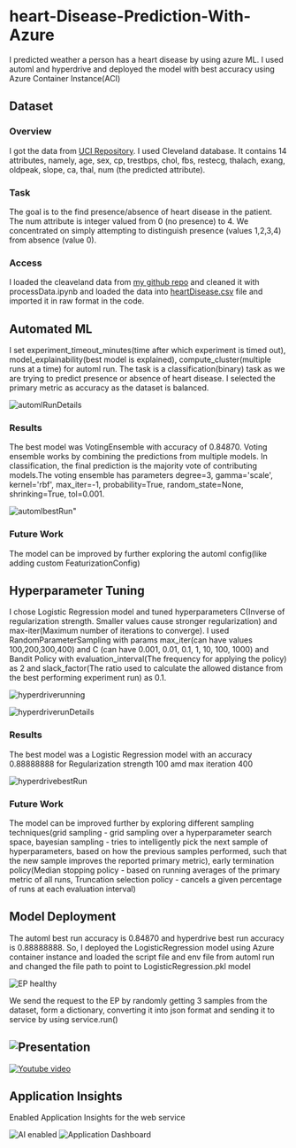 # heart-Disease-Prediction-With-Azure

I predicted weather a person has a heart disease by using azure ML. I used automl and hyperdrive and deployed the model with best accuracy using Azure Container Instance(ACI)

## Dataset

### Overview
I got the data from <a href="https://archive.ics.uci.edu/ml/datasets/Heart+Disease">UCI Repository</a>. I used Cleveland database. It contains 14 attributes, namely, age, sex, cp, trestbps, chol, fbs, restecg, thalach, exang, oldpeak, slope, ca, thal, num (the predicted attribute). 

### Task
The goal is to the find presence/absence of heart disease in the patient. The num attribute is integer valued from 0 (no presence) to 4. We concentrated on simply attempting to distinguish presence (values 1,2,3,4) from absence (value 0).

### Access
I loaded the cleaveland data from <a href="https://github.com/GowthamiWudaru/heart-Disease-Prediction-With-Azure/blob/main/processed.cleveland.data"> my github repo</a> and cleaned it with processData.ipynb and loaded the data into <a href="https://github.com/GowthamiWudaru/heart-Disease-Prediction-With-Azure/blob/main/heartDisease.csv">heartDisease.csv</a> file and imported it in raw format in the code.

## Automated ML

I set experiment_timeout_minutes(time after which experiment is timed out), model_explainability(best model is explained), compute_cluster(multiple runs at a time) for automl run. The task is a classification(binary) task as we are trying to predict presence or absence of heart disease. I selected the primary metric as accuracy as the dataset is balanced.

![automlRunDetails](https://github.com/GowthamiWudaru/heart-Disease-Prediction-With-Azure/blob/main/images_for_readme/automlrunDetails.png)

### Results

The best model was VotingEnsemble with accuracy of 0.84870. Voting ensemble works by combining the predictions from multiple models. In classification, the final prediction is the majority vote of contributing models.The voting ensemble has parameters degree=3, gamma='scale', kernel='rbf', max_iter=-1, probability=True, random_state=None, shrinking=True, tol=0.001.

![automlbestRun"](https://github.com/GowthamiWudaru/heart-Disease-Prediction-With-Azure/blob/main/images_for_readme/automlbestrun.png)

### Future Work

The model can be improved by further exploring the automl config(like adding custom FeaturizationConfig)

## Hyperparameter Tuning

I chose Logistic Regression model and tuned hyperparameters C(Inverse of regularization strength. Smaller values cause stronger regularization) and max-iter(Maximum number of iterations to converge). I used RandomParameterSampling with params max_iter(can have values 100,200,300,400) and C (can have 0.001, 0.01, 0.1, 1, 10, 100, 1000) and Bandit Policy with evaluation_interval(The frequency for applying the policy) as 2 and slack_factor(The ratio used to calculate the allowed distance from the best performing experiment run) as 0.1.

![hyperdriverunning](https://github.com/GowthamiWudaru/heart-Disease-Prediction-With-Azure/blob/main/images_for_readme/hyperdriverunning.png)

![hyperdriverunDetails](https://github.com/GowthamiWudaru/heart-Disease-Prediction-With-Azure/blob/main/images_for_readme/hyperDriveRunDetails.png)

### Results

The best model was a Logistic Regression model with an accuracy 0.88888888 for Regularization strength 100 amd max iteration 400

![hyperdrivebestRun](https://github.com/GowthamiWudaru/heart-Disease-Prediction-With-Azure/blob/main/images_for_readme/hyperdrivebestrun.png)

### Future Work

The model can be improved further by exploring different sampling techniques(grid sampling - grid sampling over a hyperparameter search space, bayesian sampling - tries to intelligently pick the next sample of hyperparameters, based on how the previous samples performed, such that the new sample improves the reported primary metric), early termination policy(Median stopping policy - based on running averages of the primary metric of all runs, Truncation selection policy - cancels a given percentage of runs at each evaluation interval)

## Model Deployment

The automl best run accuracy is 0.84870 and hyperdrive best run accuracy is 0.88888888. So, I deployed the LogisticRegression model using Azure container instance and loaded the script file and env file from automl run and changed the file path to point to LogisticRegression.pkl model

![EP healthy](https://github.com/GowthamiWudaru/heart-Disease-Prediction-With-Azure/blob/main/images_for_readme/EPhealthy.png)

We send the request to the EP by randomly getting 3 samples from the dataset, form a dictionary, converting it into json format and sending it to service by using service.run()

## ![Presentation](https://docs.google.com/presentation/d/1aPJaDqMD10CQkSxsWGI1c4ctl7mlrEiNVq3-N7LJ39U/edit?usp=sharing)

[![Youtube video](https://img.youtube.com/vi/NDxQLzwUdMg/0.jpg)](https://www.youtube.com/watch?v=NDxQLzwUdMg)

## Application Insights

Enabled Application Insights for the web service

![AI enabled](https://github.com/GowthamiWudaru/heart-Disease-Prediction-With-Azure/blob/main/images_for_readme/AIenabled.png)
![Application Dashboard](https://github.com/GowthamiWudaru/heart-Disease-Prediction-With-Azure/blob/main/images_for_readme/ApplicationInsights.png)
